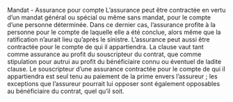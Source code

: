 Mandat - Assurance pour compte
L’assurance peut être contractée en vertu d’un mandat général ou spécial ou même sans mandat, pour le compte d’une personne déterminée. Dans ce dernier cas, l’assurance profite à la personne pour le compte de laquelle elle a été conclue, alors même que la ratification n’aurait lieu qu’après le sinistre.
L’assurance peut aussi être contractée pour le compte de qui il appartiendra.
La clause vaut tant comme assurance au profit du souscripteur du contrat, que comme stipulation pour autrui au profit du bénéficiaire connu ou éventuel de ladite clause.
Le souscripteur d’une assurance contractée pour le compte de qui il appartiendra est seul tenu au paiement de la prime envers l’assureur ; les exceptions que l’assureur pourrait lui opposer sont également opposables au bénéficiaire du contrat, quel qu’il soit.